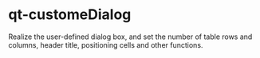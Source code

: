 # qt-customeDialog
Realize the user-defined dialog box, and set the number of table rows and columns, header title, positioning cells and other functions.
